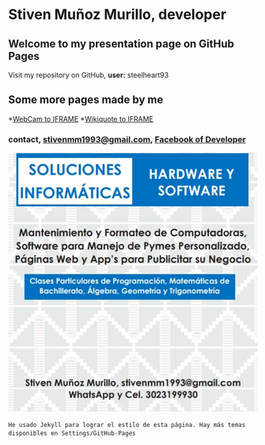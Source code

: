
# Stiven Muñoz Murillo, developer

## Welcome to my presentation page on GitHub Pages
Visit my repository on GitHub, **user:** steelheart93 

## Some more pages made by me
*[WebCam to IFRAME](https://steelheart93.github.io/camara)
*[Wikiquote to IFRAME](https://steelheart93.github.io/wikiquote)

### contact, stivenmm1993@gmail.com, [Facebook of Developer](https://www.facebook.com/stiven.munozmurillo)

![publicidad](pendon.jpg)

```He usado Jekyll para lograr el estilo de esta página. Hay más temas disponibles en Settings/GitHub-Pages```
